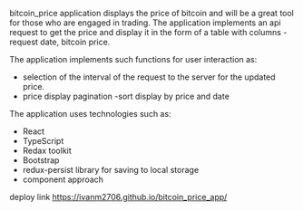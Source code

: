bitcoin_price application displays the price of bitcoin and will be a great tool for those who are engaged in trading. The application implements an api request to get the price and display it in the form of a table with columns - request date, bitcoin price.

The application implements such functions for user interaction as:
- selection of the interval of the request to the server for the updated price.
- price display pagination
-sort display by price and date

The application uses technologies such as:
- React
- TypeScript
- Redax toolkit
- Bootstrap
- redux-persist library for saving to local storage
- component approach

deploy link https://ivanm2706.github.io/bitcoin_price_app/
